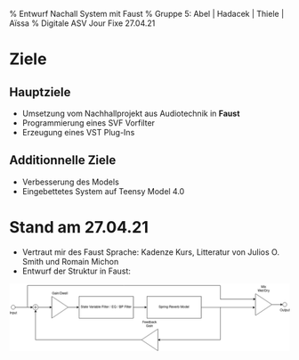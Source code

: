 % Entwurf Nachall System mit Faust
% Gruppe 5: Abel | Hadacek | Thiele | Aïssa
% Digitale ASV Jour Fixe 27.04.21

# Ziele
## Hauptziele
- Umsetzung vom Nachhallprojekt aus Audiotechnik in **Faust**
- Programmierung eines SVF Vorfilter
- Erzeugung eines VST Plug-Ins

## Additionnelle Ziele
- Verbesserung des Models
- Eingebettetes System auf Teensy Model 4.0

# Stand am 27.04.21
- Vertraut mir des Faust Sprache: Kadenze Kurs, Litteratur von Julios O. Smith und Romain Michon
- Entwurf der Struktur in Faust:


![Zielmodel](SpringReverb_blockdiagram.png)


